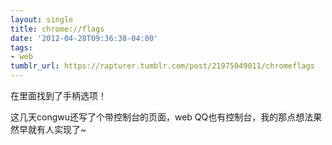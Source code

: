 ```yaml
---
layout: single
title: chrome://flags
date: '2012-04-28T09:36:38-04:00'
tags:
- web
tumblr_url: https://rapturer.tumblr.com/post/21975049011/chromeflags
---
```

在里面找到了手柄选项！

这几天congwu还写了个带控制台的页面，web QQ也有控制台，我的那点想法果然早就有人实现了~

